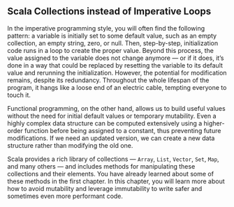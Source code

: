 ## Scala Collections instead of Imperative Loops

In the imperative programming style, you will often find the following pattern: a variable is initially set to some 
default value, such as an empty collection, an empty string, zero, or null. 
Then, step-by-step, initialization code runs in a loop to create the proper value. 
Beyond this process, the value assigned to the variable does not change anymore — or if it does, 
it’s done in a way that could be replaced by resetting the variable to its default value and rerunning the initialization. 
However, the potential for modification remains, despite its redundancy. 
Throughout the whole lifespan of the program, it hangs like a loose end of an electric cable, tempting everyone to touch it.

Functional programming, on the other hand, allows us to build useful values without the need for initial default values or temporary mutability. 
Even a highly complex data structure can be computed extensively using a higher-order function before being 
assigned to a constant, thus preventing future modifications. 
If we need an updated version, we can create a new data structure rather than modifying the old one.

Scala provides a rich library of collections — `Array`, `List`, `Vector`, `Set`, `Map`, and many others — 
and includes methods for manipulating these collections and their elements. 
You have already learned about some of these methods in the first chapter. 
In this chapter, you will learn more about how to avoid mutability and leverage immutability to write safer and sometimes 
even more performant code.
